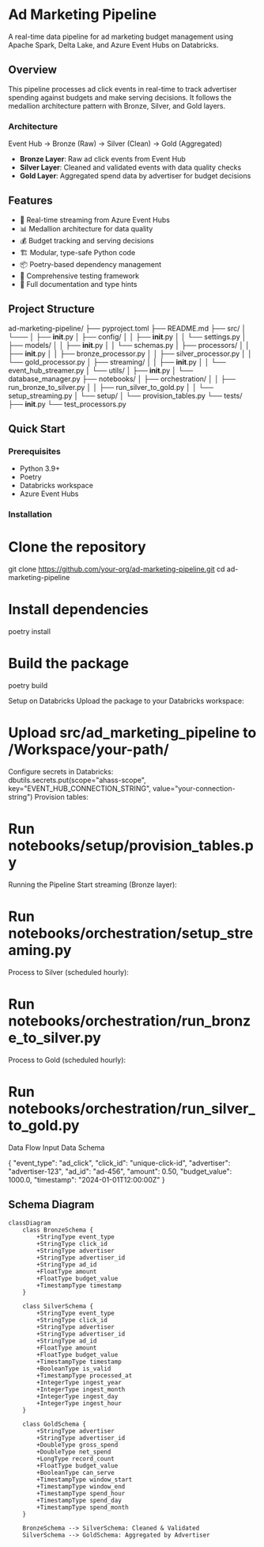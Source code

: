

# Ad Marketing Pipeline

A real-time data pipeline for ad marketing budget management using Apache Spark, Delta Lake, and Azure Event Hubs on Databricks.

## Overview

This pipeline processes ad click events in real-time to track advertiser spending against budgets and make serving decisions. It follows the medallion architecture pattern with Bronze, Silver, and Gold layers.

### Architecture
Event Hub → Bronze (Raw) → Silver (Clean) → Gold (Aggregated)

- **Bronze Layer**: Raw ad click events from Event Hub
- **Silver Layer**: Cleaned and validated events with data quality checks
- **Gold Layer**: Aggregated spend data by advertiser for budget decisions

## Features

- 🔄 Real-time streaming from Azure Event Hubs
- 📊 Medallion architecture for data quality
- 💰 Budget tracking and serving decisions
- 🏗️ Modular, type-safe Python code
- 📦 Poetry-based dependency management
- 🧪 Comprehensive testing framework
- 📝 Full documentation and type hints

## Project Structure

ad-marketing-pipeline/
├── pyproject.toml
├── README.md
├── src/
│   └───
│       ├── __init__.py
│       ├── config/
│       │   ├── __init__.py
│       │   └── settings.py
│       ├── models/
│       │   ├── __init__.py
│       │   └── schemas.py
│       ├── processors/
│       │   ├── __init__.py
│       │   ├── bronze_processor.py
│       │   ├── silver_processor.py
│       │   └── gold_processor.py
│       ├── streaming/
│       │   ├── __init__.py
│       │   └── event_hub_streamer.py
│       └── utils/
│           ├── __init__.py
│           └── database_manager.py
├── notebooks/
│   ├── orchestration/
│   │   ├── run_bronze_to_silver.py
│   │   ├── run_silver_to_gold.py
│   │   └── setup_streaming.py
│   └── setup/
│       └── provision_tables.py
└── tests/
├── __init__.py
└── test_processors.py

## Quick Start

### Prerequisites

- Python 3.9+
- Poetry
- Databricks workspace
- Azure Event Hubs

### Installation

# Clone the repository
git clone https://github.com/your-org/ad-marketing-pipeline.git
cd ad-marketing-pipeline

# Install dependencies
poetry install

# Build the package
poetry build

Setup on Databricks
Upload the package to your Databricks workspace:  
# Upload src/ad_marketing_pipeline to /Workspace/your-path/
Configure secrets in Databricks:  
dbutils.secrets.put(scope="ahass-scope", key="EVENT_HUB_CONNECTION_STRING", value="your-connection-string")
Provision tables:  
# Run notebooks/setup/provision_tables.py
Running the Pipeline
Start streaming (Bronze layer):  
# Run notebooks/orchestration/setup_streaming.py
Process to Silver (scheduled hourly):  
# Run notebooks/orchestration/run_bronze_to_silver.py
Process to Gold (scheduled hourly):  
# Run notebooks/orchestration/run_silver_to_gold.py

Data Flow
Input Data Schema

{
  "event_type": "ad_click",
  "click_id": "unique-click-id",
  "advertiser": "advertiser-123",
  "ad_id": "ad-456",
  "amount": 0.50,
  "budget_value": 1000.0,
  "timestamp": "2024-01-01T12:00:00Z"
}

## Schema Diagram

```mermaid
classDiagram
    class BronzeSchema {
        +StringType event_type
        +StringType click_id
        +StringType advertiser
        +StringType advertiser_id
        +StringType ad_id
        +FloatType amount
        +FloatType budget_value
        +TimestampType timestamp
    }
    
    class SilverSchema {
        +StringType event_type
        +StringType click_id
        +StringType advertiser
        +StringType advertiser_id
        +StringType ad_id
        +FloatType amount
        +FloatType budget_value
        +TimestampType timestamp
        +BooleanType is_valid
        +TimestampType processed_at
        +IntegerType ingest_year
        +IntegerType ingest_month
        +IntegerType ingest_day
        +IntegerType ingest_hour
    }
    
    class GoldSchema {
        +StringType advertiser
        +StringType advertiser_id
        +DoubleType gross_spend
        +DoubleType net_spend
        +LongType record_count
        +FloatType budget_value
        +BooleanType can_serve
        +TimestampType window_start
        +TimestampType window_end
        +TimestampType spend_hour
        +TimestampType spend_day
        +TimestampType spend_month
    }
    
    BronzeSchema --> SilverSchema: Cleaned & Validated
    SilverSchema --> GoldSchema: Aggregated by Advertiser